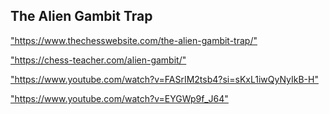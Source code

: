 <h2>The Alien Gambit Trap</h2>
<p><a href="https://www.thechesswebsite.com/the-alien-gambit-trap/">"https://www.thechesswebsite.com/the-alien-gambit-trap/"</a></p>

<p><a href="https://chess-teacher.com/alien-gambit/">"https://chess-teacher.com/alien-gambit/"</a></p>

<p><a href="https://www.youtube.com/watch?v=FASrIM2tsb4?si=sKxL1iwQyNyIkB-H">"https://www.youtube.com/watch?v=FASrIM2tsb4?si=sKxL1iwQyNyIkB-H"</a></p>

<p><a href="https://www.youtube.com/watch?v=EYGWp9f_J64">"https://www.youtube.com/watch?v=EYGWp9f_J64"</a></p>

